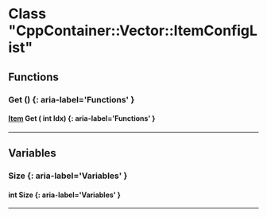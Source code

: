 # Class "CppContainer::Vector::ItemConfigList"
## Functions
### Get () {: aria-label='Functions' }
#### [Item](../ItemConfig_Item) Get ( int Idx)  {: aria-label='Functions' }

___ 
## Variables
### Size {: aria-label='Variables' }
####  int Size  {: aria-label='Variables' }

___ 
